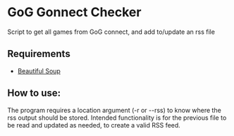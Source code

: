 # GoG Gonnect Checker
Script to get all games from GoG connect, and add to/update an rss file

## Requirements
  * [Beautiful Soup](https://www.crummy.com/software/BeautifulSoup/)

## How to use:
The program requires a location argument (-r or --rss) to know where the rss output should be stored.
Intended functionality is for the previous file to be read and updated as needed, to create a valid RSS feed.
